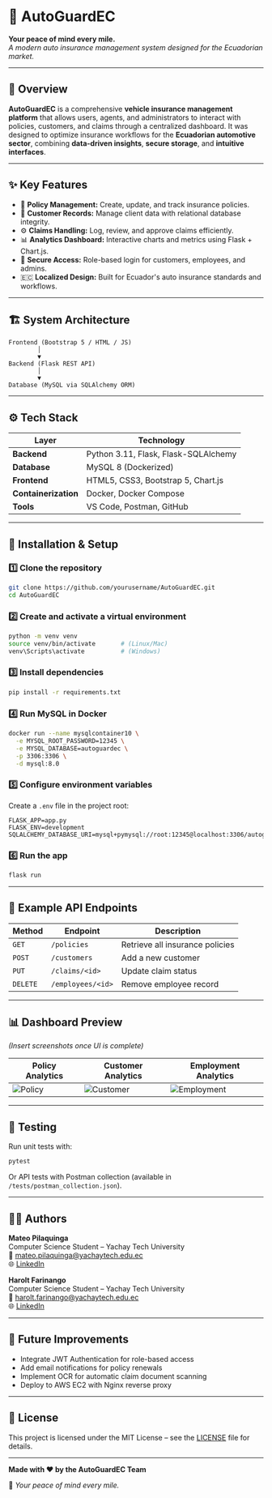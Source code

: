 # 🚗 AutoGuardEC  
**Your peace of mind every mile.**  
_A modern auto insurance management system designed for the Ecuadorian market._

---

## 🧩 Overview
**AutoGuardEC** is a comprehensive **vehicle insurance management platform** that allows users, agents, and administrators to interact with policies, customers, and claims through a centralized dashboard. It was designed to optimize insurance workflows for the **Ecuadorian automotive sector**, combining **data-driven insights**, **secure storage**, and **intuitive interfaces**.

---

## ✨ Key Features
- 🧾 **Policy Management:** Create, update, and track insurance policies.  
- 👥 **Customer Records:** Manage client data with relational database integrity.  
- ⚙️ **Claims Handling:** Log, review, and approve claims efficiently.  
- 📊 **Analytics Dashboard:** Interactive charts and metrics using Flask + Chart.js.  
- 🔐 **Secure Access:** Role-based login for customers, employees, and admins.  
- 🇪🇨 **Localized Design:** Built for Ecuador's auto insurance standards and workflows.

---

## 🏗️ System Architecture
```
Frontend (Bootstrap 5 / HTML / JS)  
        │  
        ▼  
Backend (Flask REST API)  
        │  
        ▼  
Database (MySQL via SQLAlchemy ORM)
```

---

## ⚙️ Tech Stack
| Layer | Technology |
|-------|-------------|
| **Backend** | Python 3.11, Flask, Flask-SQLAlchemy |
| **Database** | MySQL 8 (Dockerized) |
| **Frontend** | HTML5, CSS3, Bootstrap 5, Chart.js |
| **Containerization** | Docker, Docker Compose |
| **Tools** | VS Code, Postman, GitHub |

---

## 🧰 Installation & Setup

### 1️⃣ Clone the repository
```bash
git clone https://github.com/yourusername/AutoGuardEC.git
cd AutoGuardEC
```

### 2️⃣ Create and activate a virtual environment
```bash
python -m venv venv
source venv/bin/activate       # (Linux/Mac)
venv\Scripts\activate          # (Windows)
```

### 3️⃣ Install dependencies
```bash
pip install -r requirements.txt
```

### 4️⃣ Run MySQL in Docker
```bash
docker run --name mysqlcontainer10 \
  -e MYSQL_ROOT_PASSWORD=12345 \
  -e MYSQL_DATABASE=autoguardec \
  -p 3306:3306 \
  -d mysql:8.0
```

### 5️⃣ Configure environment variables
Create a `.env` file in the project root:
```env
FLASK_APP=app.py
FLASK_ENV=development
SQLALCHEMY_DATABASE_URI=mysql+pymysql://root:12345@localhost:3306/autoguardec
```

### 6️⃣ Run the app
```bash
flask run
```

---

## 📡 Example API Endpoints
| Method   | Endpoint          | Description                     |
| -------- | ----------------- | ------------------------------- |
| `GET`    | `/policies`       | Retrieve all insurance policies |
| `POST`   | `/customers`      | Add a new customer              |
| `PUT`    | `/claims/<id>`    | Update claim status             |
| `DELETE` | `/employees/<id>` | Remove employee record          |

---

## 📊 Dashboard Preview
_(Insert screenshots once UI is complete)_

| Policy Analytics | Customer Analytics | Employment Analytics |
| ---------------- | ------------------ | -------------------- |
| ![Policy](docs/img/policy_chart.png) | ![Customer](docs/img/customer_chart.png) | ![Employment](docs/img/employee_chart.png) |

---

## 🧪 Testing
Run unit tests with:
```bash
pytest
```
Or API tests with Postman collection (available in `/tests/postman_collection.json`).

---

## 🧑‍💻 Authors

**Mateo Pilaquinga**  
Computer Science Student – Yachay Tech University  
📧 mateo.pilaquinga@yachaytech.edu.ec  
🌐 [LinkedIn](https://linkedin.com/in/pilaquinga-mateo)

**Harolt Farinango**  
Computer Science Student – Yachay Tech University  
📧 harolt.farinango@yachaytech.edu.ec  
🌐 [LinkedIn](https://linkedin.com/in/harolt-farinango)

---

## 🏁 Future Improvements
- Integrate JWT Authentication for role-based access
- Add email notifications for policy renewals
- Implement OCR for automatic claim document scanning
- Deploy to AWS EC2 with Nginx reverse proxy

---

## 📜 License
This project is licensed under the MIT License – see the [LICENSE](LICENSE) file for details.

---

  
**Made with ❤️ by the AutoGuardEC Team**

🚗 *Your peace of mind every mile.*
